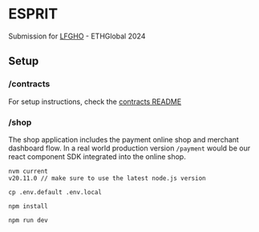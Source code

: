 # ESPRIT

Submission for [LFGHO](https://ethglobal.com/events/lfgho) - ETHGlobal 2024

## Setup

### /contracts

For setup instructions, check the [contracts README](/contracts/README.md)

### /shop

The shop application includes the payment online shop and merchant dashboard flow.
In a real world production version `/payment` would be our react component SDK
integrated into the online shop.

```
nvm current
v20.11.0 // make sure to use the latest node.js version

cp .env.default .env.local

npm install

npm run dev
```
